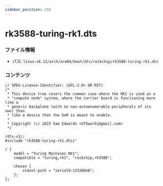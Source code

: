 ```yaml
---
sidebar_position: 210
---
```

# rk3588-turing-rk1.dts

### ファイル情報

- パス: `linux-v6.12/arch/arm64/boot/dts/rockchip/rk3588-turing-rk1.dts`

### コンテンツ

```dts
// SPDX-License-Identifier: (GPL-2.0+ OR MIT)
/*
 * This device tree covers the common case where the RK1 is used as a
 * "compute node" system, where the carrier board is functioning more like a
 * generic backplane (with no non-autoenumerable peripherals of its own) than
 * like a device that the SoM is meant to enable.
 *
 * Copyright (c) 2023 Sam Edwards <CFSworks@gmail.com>
 */

/dts-v1/;
#include "rk3588-turing-rk1.dtsi"

/ {
	model = "Turing Machines RK1";
	compatible = "turing,rk1", "rockchip,rk3588";

	chosen {
		stdout-path = "serial9:115200n8";
	};
};

```
